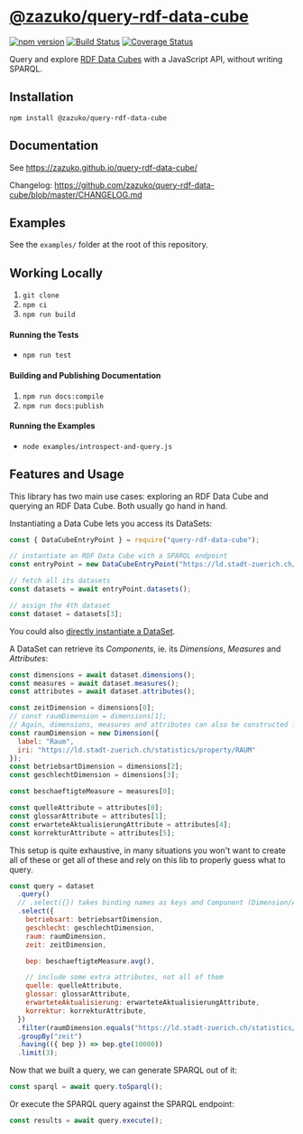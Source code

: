 # [@zazuko/query-rdf-data-cube](https://github.com/zazuko/query-rdf-data-cube)

[![npm version](https://img.shields.io/npm/v/@zazuko/query-rdf-data-cube.svg?style=flat)](https://npmjs.org/package/@zazuko/query-rdf-data-cube "View this project on npm")
[![Build Status](https://travis-ci.org/zazuko/query-rdf-data-cube.svg?branch=master)](https://travis-ci.org/zazuko/query-rdf-data-cube)
[![Coverage Status](https://coveralls.io/repos/github/zazuko/query-rdf-data-cube/badge.svg?branch=master)](https://coveralls.io/github/zazuko/query-rdf-data-cube?branch=master)

Query and explore [RDF Data Cubes](https://www.w3.org/TR/vocab-data-cube/) with a JavaScript API,
without writing SPARQL.

## Installation

`npm install @zazuko/query-rdf-data-cube`

## Documentation

See <https://zazuko.github.io/query-rdf-data-cube/>

Changelog: <https://github.com/zazuko/query-rdf-data-cube/blob/master/CHANGELOG.md>

## Examples

See the `examples/` folder at the root of this repository.

## Working Locally

1. `git clone`
1. `npm ci`
1. `npm run build`

#### Running the Tests

* `npm run test`

#### Building and Publishing Documentation

1. `npm run docs:compile`
1. `npm run docs:publish`

#### Running the Examples

* `node examples/introspect-and-query.js`

## Features and Usage

This library has two main use cases: exploring an RDF Data Cube and querying an RDF Data Cube.
Both usually go hand in hand.

Instantiating a Data Cube lets you access its DataSets:
```js
const { DataCubeEntryPoint } = require("query-rdf-data-cube");

// instantiate an RDF Data Cube with a SPARQL endpoint
const entryPoint = new DataCubeEntryPoint("https://ld.stadt-zuerich.ch/query");

// fetch all its datasets
const datasets = await entryPoint.datasets();

// assign the 4th dataset
const dataset = datasets[3];
```

You could also [directly instantiate a DataSet](https://github.com/zazuko/query-rdf-data-cube/blob/ebb4dca18df46fc1f384ed9ee3876b2c865d5d20/src/expressions/filter.test.ts#L13-L21).

A DataSet can retrieve its *Components*, ie. its *Dimensions*, *Measures* and *Attributes*:

```js
const dimensions = await dataset.dimensions();
const measures = await dataset.measures();
const attributes = await dataset.attributes();

const zeitDimension = dimensions[0];
// const raumDimension = dimensions[1];
// Again, dimensions, measures and attributes can also be constructed from scratch:
const raumDimension = new Dimension({
  label: "Raum",
  iri: "https://ld.stadt-zuerich.ch/statistics/property/RAUM"
});
const betriebsartDimension = dimensions[2];
const geschlechtDimension = dimensions[3];

const beschaeftigteMeasure = measures[0];

const quelleAttribute = attributes[0];
const glossarAttribute = attributes[1];
const erwarteteAktualisierungAttribute = attributes[4];
const korrekturAttribute = attributes[5];
```

This setup is quite exhaustive, in many situations you won't want to create all of these or get all of these and rely on this lib to properly guess what to query.

```js
const query = dataset
  .query()
  // .select({}) takes binding names as keys and Component (Dimension/Attribute/Measure) as values
  .select({
    betriebsart: betriebsartDimension,
    geschlecht: geschlechtDimension,
    raum: raumDimension,
    zeit: zeitDimension,

    bep: beschaeftigteMeasure.avg(),

    // include some extra attributes, not all of them
    quelle: quelleAttribute,
    glossar: glossarAttribute,
    erwarteteAktualisierung: erwarteteAktualisierungAttribute,
    korrektur: korrekturAttribute,
  })
  .filter(raumDimension.equals("https://ld.stadt-zuerich.ch/statistics/code/R30000"))
  .groupBy("zeit")
  .having(({ bep }) => bep.gte(10000))
  .limit(3);
```

Now that we built a query, we can generate SPARQL out of it:
```js
const sparql = await query.toSparql();
```

Or execute the SPARQL query against the SPARQL endpoint:
```js
const results = await query.execute();
```

